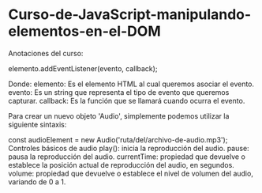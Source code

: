# Curso-de-JavaScript-manipulando-elementos-en-el-DOM

Anotaciones del curso:

elemento.addEventListener(evento, callback);

Donde:
elemento: Es el elemento HTML al cual queremos asociar el evento.
evento: Es un string que representa el tipo de evento que queremos capturar.
callback: Es la función que se llamará cuando ocurra el evento.

Para crear un nuevo objeto 'Audio', simplemente podemos utilizar la siguiente sintaxis:

const audioElement = new Audio('ruta/del/archivo-de-audio.mp3');
Controles básicos de audio
play(): inicia la reproducción del audio.
pause: pausa la reproducción del audio.
currentTime: propiedad que devuelve o establece la posición actual de reproducción del audio, en segundos.
volume: propiedad que devuelve o establece el nivel de volumen del audio, variando de 0 a 1.
